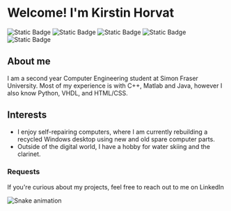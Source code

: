 # Welcome! I'm Kirstin Horvat 
<img alt="Static Badge" src="https://img.shields.io/badge/C%2B%2B-label?style=flat-square&logo=cplusplus&logoColor=white&labelColor=grey&color=pink">  <img alt="Static Badge" src="https://img.shields.io/badge/Java-%2523ED8B00?style=flat-square&logo=openjdk&logoColor=white&labelColor=grey&color=pink">  <img alt="Static Badge" src="https://img.shields.io/badge/Python-label?style=flat-square&logo=python&logoColor=white&labelColor=grey&color=pink">  <img alt="Static Badge" src="https://img.shields.io/badge/HTML-label?style=flat-square&logo=html5&logoColor=white&labelColor=grey&color=pink">  <img alt="Static Badge" src="https://img.shields.io/badge/LaTeX-label?style=flat-square&logo=latex&logoColor=white&labelColor=grey&color=pink">

## About me
I am a second year Computer Engineering student at Simon Fraser University. Most of my experience is with C++, Matlab and Java, however I also know Python, VHDL, and HTML/CSS.

## Interests
- I enjoy self-repairing computers, where I am currently rebuilding a recycled Windows desktop using new and old spare computer parts. 
- Outside of the digital world, I have a hobby for water skiing and the clarinet.

### Requests
If you're curious about my projects, feel free to reach out to me on LinkedIn


![Snake animation](https://github.com/kbph05/kbph05/blob/output/github-contribution-grid-snake.svg)


